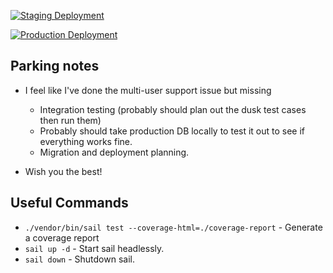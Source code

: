 
[![Staging Deployment](https://github.com/wilng2005/daily-driver/actions/workflows/staging-deploy.yml/badge.svg)](https://github.com/wilng2005/daily-driver/actions/workflows/staging-deploy.yml)

[![Production Deployment](https://github.com/wilng2005/daily-driver/actions/workflows/deploy.yml/badge.svg)](https://github.com/wilng2005/daily-driver/actions/workflows/deploy.yml)


## Parking notes
- I feel like I've done the multi-user support issue but missing
    - Integration testing (probably should plan out the dusk test cases then run them)
    - Probably should take production DB locally to test it out to see if everything works fine.
    - Migration and deployment planning.

- Wish you the best!


## Useful Commands

- `./vendor/bin/sail test --coverage-html=./coverage-report` - Generate a coverage report
- `sail up -d` - Start sail headlessly.
- `sail down` - Shutdown sail.

